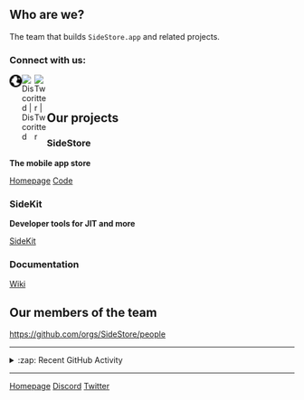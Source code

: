 <!-- 
Docs: How to use GitHub README and actions to auto-generate embedded content.
https://github.com/anuraghazra/github-readme-stats
https://www.youtube.com/watch?v=n6d4KHSKqGk
https://github.com/rahuldkjain/github-profile-readme-generator
 -->

## Who are we?

The team that builds `SideStore.app` and related projects.

### Connect with us:

<!--
[![Website](https://img.shields.io/website?label=sidestore.io&style=for-the-badge&url=https://sidestore.io)](https://sidestore.io)
[![Twitter Follow](https://img.shields.io/twitter/follow/sidestore_io?color=1DA1F2&logo=twitter&style=for-the-badge)](https://twitter.com/intent/follow?original_referer=https%3A%2F%2Fgithub.com%2Fsidestore&screen_name=sidestore)
[![GitHub Followers](https://img.shields.io/github/followers/sidestore?style=for-the-badge)]()
[![GitHub Sponsors](https://img.shields.io/github/sponsors/sidestore?style=for-the-badge
)]() 
-->

[<img align="left" alt="sidestore.io" width="22px" src="https://raw.githubusercontent.com/iconic/open-iconic/master/svg/globe.svg" />][website]
[<img align="left" alt="Discord | Discord" width="22px" src="https://cdn.jsdelivr.net/npm/simple-icons@v3/icons/discord.svg" />][discord]
[<img align="left" alt="Twitter | Twitter" width="22px" src="https://cdn.jsdelivr.net/npm/simple-icons@v3/icons/twitter.svg" />][twitter]

<br />
<br />

## Our projects

### SideStore

__The mobile app store__

[Homepage][website]
[Code][git.sidestore]

### SideKit

__Developer tools for JIT and more__

[SideKit][git.sidekit]

### Documentation

[Wiki][wiki]

## Our members of the team

https://github.com/orgs/SideStore/people

---

<details>
  <summary>:zap: Recent GitHub Activity</summary>

<!--START_SECTION:activity-->
1. 🗣 Commented on [#60](https://github.com/SideStore/sidestore.github.io/issues/60) in [SideStore/sidestore.github.io](https://github.com/SideStore/sidestore.github.io)
2. 🗣 Commented on [#60](https://github.com/SideStore/sidestore.github.io/issues/60) in [SideStore/sidestore.github.io](https://github.com/SideStore/sidestore.github.io)
3. ❗️ Opened issue [#9](https://github.com/SideStore/anisette-servers/issues/9) in [SideStore/anisette-servers](https://github.com/SideStore/anisette-servers)
4. 🗣 Commented on [#60](https://github.com/SideStore/sidestore.github.io/issues/60) in [SideStore/sidestore.github.io](https://github.com/SideStore/sidestore.github.io)
5. 🗣 Commented on [#60](https://github.com/SideStore/sidestore.github.io/issues/60) in [SideStore/sidestore.github.io](https://github.com/SideStore/sidestore.github.io)
6. ❗️ Opened issue [#60](https://github.com/SideStore/sidestore.github.io/issues/60) in [SideStore/sidestore.github.io](https://github.com/SideStore/sidestore.github.io)
7. 🗣 Commented on [#790](https://github.com/SideStore/SideStore/issues/790) in [SideStore/SideStore](https://github.com/SideStore/SideStore)
8. 🗣 Commented on [#734](https://github.com/SideStore/SideStore/issues/734) in [SideStore/SideStore](https://github.com/SideStore/SideStore)
9. 🗣 Commented on [#790](https://github.com/SideStore/SideStore/issues/790) in [SideStore/SideStore](https://github.com/SideStore/SideStore)
10. ❗️ Opened issue [#790](https://github.com/SideStore/SideStore/issues/790) in [SideStore/SideStore](https://github.com/SideStore/SideStore)
11. ❌ Closed PR [#4](https://github.com/SideStore/em_proxy/pull/4) in [SideStore/em_proxy](https://github.com/SideStore/em_proxy)
12. 🎉 Merged PR [#789](https://github.com/SideStore/SideStore/pull/789) in [SideStore/SideStore](https://github.com/SideStore/SideStore)
13. 💪 Opened PR [#789](https://github.com/SideStore/SideStore/pull/789) in [SideStore/SideStore](https://github.com/SideStore/SideStore)
14. 🎉 Merged PR [#788](https://github.com/SideStore/SideStore/pull/788) in [SideStore/SideStore](https://github.com/SideStore/SideStore)
15. 🗣 Commented on [#788](https://github.com/SideStore/SideStore/issues/788) in [SideStore/SideStore](https://github.com/SideStore/SideStore)
16. 💪 Opened PR [#788](https://github.com/SideStore/SideStore/pull/788) in [SideStore/SideStore](https://github.com/SideStore/SideStore)
17. 🎉 Merged PR [#787](https://github.com/SideStore/SideStore/pull/787) in [SideStore/SideStore](https://github.com/SideStore/SideStore)
18. 💪 Opened PR [#787](https://github.com/SideStore/SideStore/pull/787) in [SideStore/SideStore](https://github.com/SideStore/SideStore)
19. 🎉 Merged PR [#9](https://github.com/SideStore/minimuxer/pull/9) in [SideStore/minimuxer](https://github.com/SideStore/minimuxer)
20. 💪 Opened PR [#9](https://github.com/SideStore/minimuxer/pull/9) in [SideStore/minimuxer](https://github.com/SideStore/minimuxer)
<!--END_SECTION:activity-->

</details>

---

[Homepage][patreon] [Discord][discord] [Twitter][twitter]

<!--
- [Patreon][patreon]
- [OpenCollective][opencollective]
- [YouTube][youtube]
-->

[website]: https://sidestore.io
[wiki]: https://wiki.sidestore.io
[twitter]: https://twitter.com/sidestore_io
[discord]: https://discord.gg/sidestore-949183273383395328
[youtube]: https://youtube.com/TODO
[patreon]: https://www.patreon.com/SideStore
[opencollective]: https://opencollective.com/TODO
[git.sidestore]: https://github.com/SideStore/SideStore/
[git.sidekit]: https://github.com/SideStore/SideKit

